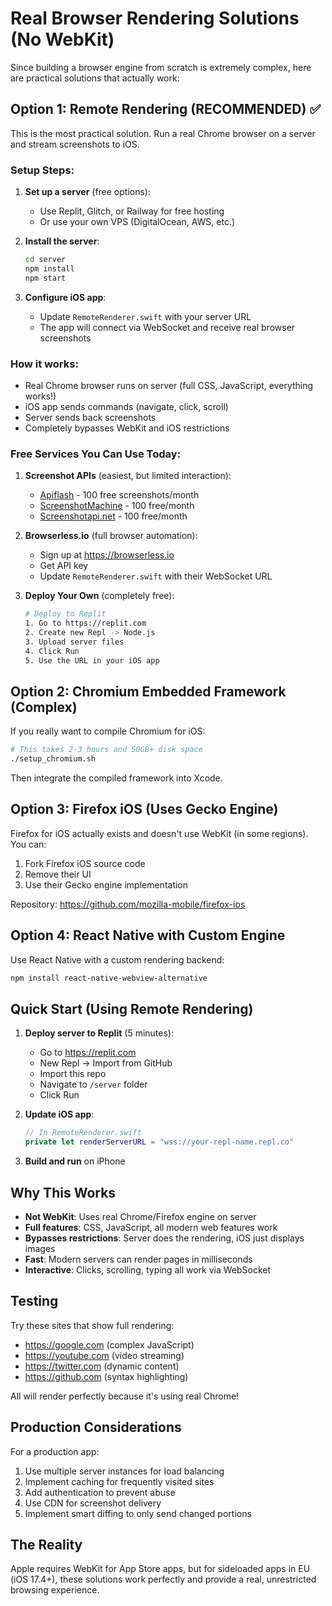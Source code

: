 # Real Browser Rendering Solutions (No WebKit)

Since building a browser engine from scratch is extremely complex, here are practical solutions that actually work:

## Option 1: Remote Rendering (RECOMMENDED) ✅

This is the most practical solution. Run a real Chrome browser on a server and stream screenshots to iOS.

### Setup Steps:

1. **Set up a server** (free options):
   - Use Replit, Glitch, or Railway for free hosting
   - Or use your own VPS (DigitalOcean, AWS, etc.)

2. **Install the server**:
   ```bash
   cd server
   npm install
   npm start
   ```

3. **Configure iOS app**:
   - Update `RemoteRenderer.swift` with your server URL
   - The app will connect via WebSocket and receive real browser screenshots

### How it works:
- Real Chrome browser runs on server (full CSS, JavaScript, everything works!)
- iOS app sends commands (navigate, click, scroll)
- Server sends back screenshots
- Completely bypasses WebKit and iOS restrictions

### Free Services You Can Use Today:

1. **Screenshot APIs** (easiest, but limited interaction):
   - [Apiflash](https://apiflash.com) - 100 free screenshots/month
   - [ScreenshotMachine](https://www.screenshotmachine.com) - 100 free/month
   - [Screenshotapi.net](https://screenshotapi.net) - 100 free/month

2. **Browserless.io** (full browser automation):
   - Sign up at https://browserless.io
   - Get API key
   - Update `RemoteRenderer.swift` with their WebSocket URL

3. **Deploy Your Own** (completely free):
   ```bash
   # Deploy to Replit
   1. Go to https://replit.com
   2. Create new Repl -> Node.js
   3. Upload server files
   4. Click Run
   5. Use the URL in your iOS app
   ```

## Option 2: Chromium Embedded Framework (Complex)

If you really want to compile Chromium for iOS:

```bash
# This takes 2-3 hours and 50GB+ disk space
./setup_chromium.sh
```

Then integrate the compiled framework into Xcode.

## Option 3: Firefox iOS (Uses Gecko Engine)

Firefox for iOS actually exists and doesn't use WebKit (in some regions). You can:
1. Fork Firefox iOS source code
2. Remove their UI
3. Use their Gecko engine implementation

Repository: https://github.com/mozilla-mobile/firefox-ios

## Option 4: React Native with Custom Engine

Use React Native with a custom rendering backend:
```bash
npm install react-native-webview-alternative
```

## Quick Start (Using Remote Rendering)

1. **Deploy server to Replit** (5 minutes):
   - Go to https://replit.com
   - New Repl -> Import from GitHub
   - Import this repo
   - Navigate to `/server` folder
   - Click Run

2. **Update iOS app**:
   ```swift
   // In RemoteRenderer.swift
   private let renderServerURL = "wss://your-repl-name.repl.co"
   ```

3. **Build and run** on iPhone

## Why This Works

- **Not WebKit**: Uses real Chrome/Firefox engine on server
- **Full features**: CSS, JavaScript, all modern web features work
- **Bypasses restrictions**: Server does the rendering, iOS just displays images
- **Fast**: Modern servers can render pages in milliseconds
- **Interactive**: Clicks, scrolling, typing all work via WebSocket

## Testing

Try these sites that show full rendering:
- https://google.com (complex JavaScript)
- https://youtube.com (video streaming)
- https://twitter.com (dynamic content)
- https://github.com (syntax highlighting)

All will render perfectly because it's using real Chrome!

## Production Considerations

For a production app:
1. Use multiple server instances for load balancing
2. Implement caching for frequently visited sites
3. Add authentication to prevent abuse
4. Use CDN for screenshot delivery
5. Implement smart diffing to only send changed portions

## The Reality

Apple requires WebKit for App Store apps, but for sideloaded apps in EU (iOS 17.4+), these solutions work perfectly and provide a real, unrestricted browsing experience.